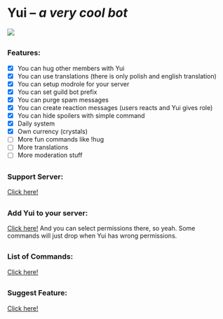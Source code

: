 # Yui – *a very cool bot*
![](https://www.bit.ly/yuiImage)
##
### Features:
- [x] You can hug other members with Yui
- [x] You can use translations (there is only polish and english translation)
- [x] You can setup modrole for your server
- [x] You can set guild bot prefix
- [x] You can purge spam messages
- [x] You can create reaction messages (users reacts and Yui gives role)
- [x] You can hide spoilers with simple command
- [x] Daily system
- [x] Own currency (crystals)
- [ ] More fun commands like !hug
- [ ] More translations
- [ ] More moderation stuff
##
### Support Server:
[Click here!](https://discord.gg/2PBGEhx)
##
### Add Yui to your server:
[Click here!](https://discordapp.com/oauth2/authorize?client_id=479757582005829634&scope=bot&permissions=2146958847) And you can select permissions there, so yeah.
Some commands will just drop when Yui has wrong permissions.
## 
### List of Commands:
[Click here!](https://github.com/HkgStudio/Yui/wiki/Commands)
## 
### Suggest Feature:
[Click here!](https://github.com/HkgStudio/Yui/blob/master/FEATURES.MD)
## 
